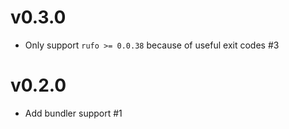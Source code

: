 # v0.3.0

- Only support `rufo >= 0.0.38` because of useful exit codes #3

# v0.2.0

- Add bundler support #1

